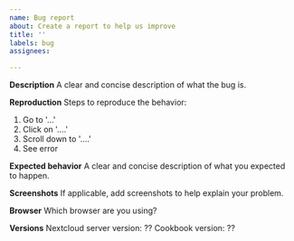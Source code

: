 ```yaml
---
name: Bug report
about: Create a report to help us improve
title: ''
labels: bug
assignees: 

---
```


**Description**
A clear and concise description of what the bug is.

**Reproduction**
Steps to reproduce the behavior:
1. Go to '...'
2. Click on '....'
3. Scroll down to '....'
4. See error

**Expected behavior**
A clear and concise description of what you expected to happen.

**Screenshots**
If applicable, add screenshots to help explain your problem.

**Browser**
Which browser are you using?

**Versions**
Nextcloud server version: ??
Cookbook version: ??
